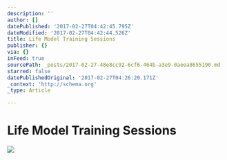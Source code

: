 ```yaml
---
description: ''
author: []
datePublished: '2017-02-27T04:42:45.795Z'
dateModified: '2017-02-27T04:42:44.526Z'
title: Life Model Training Sessions
publisher: {}
via: {}
inFeed: true
sourcePath: _posts/2017-02-27-48e8cc92-6cf6-464b-a3e9-0aeea8655190.md
starred: false
datePublishedOriginal: '2017-02-27T04:26:20.171Z'
_context: 'http://schema.org'
_type: Article

---
```

# Life Model Training Sessions
![](https://the-grid-user-content.s3-us-west-2.amazonaws.com/1da2db42-a619-46b1-815c-90d0fcd7a888.jpg)